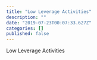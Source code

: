 ```yaml
---
title: "Low Leverage Activities"
description: ""
date: "2019-07-23T00:07:33.627Z"
categories: []
published: false
---
```


Low Leverage Activities
